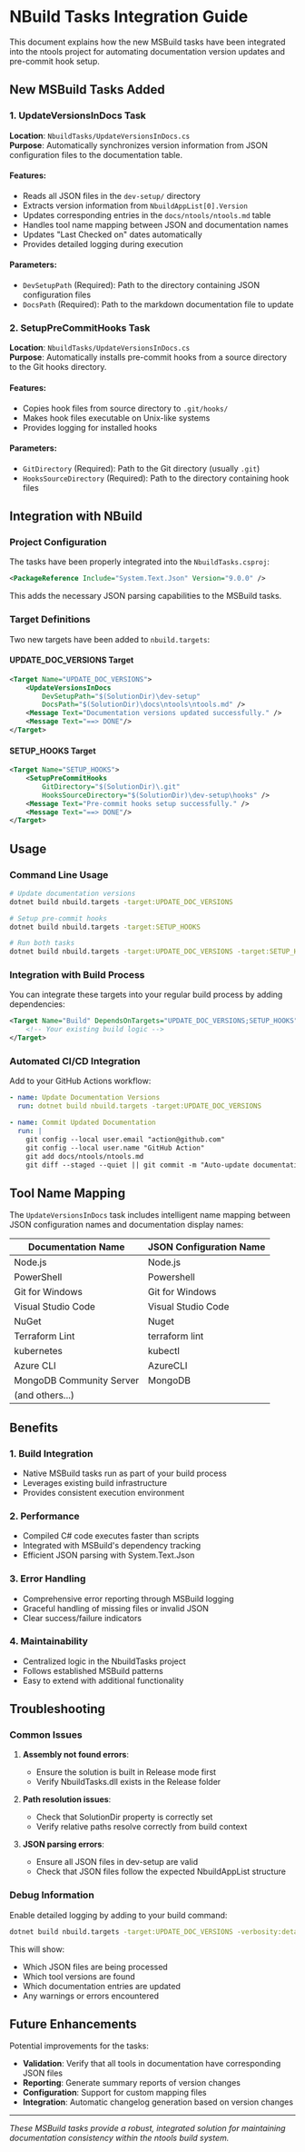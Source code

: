# NBuild Tasks Integration Guide

This document explains how the new MSBuild tasks have been integrated into the ntools project for automating documentation version updates and pre-commit hook setup.

## New MSBuild Tasks Added

### 1. UpdateVersionsInDocs Task

**Location**: `NbuildTasks/UpdateVersionsInDocs.cs`  
**Purpose**: Automatically synchronizes version information from JSON configuration files to the documentation table.

#### Features:
- Reads all JSON files in the `dev-setup/` directory
- Extracts version information from `NbuildAppList[0].Version`
- Updates corresponding entries in the `docs/ntools/ntools.md` table
- Handles tool name mapping between JSON and documentation names
- Updates "Last Checked on" dates automatically
- Provides detailed logging during execution

#### Parameters:
- `DevSetupPath` (Required): Path to the directory containing JSON configuration files
- `DocsPath` (Required): Path to the markdown documentation file to update

### 2. SetupPreCommitHooks Task

**Location**: `NbuildTasks/UpdateVersionsInDocs.cs`  
**Purpose**: Automatically installs pre-commit hooks from a source directory to the Git hooks directory.

#### Features:
- Copies hook files from source directory to `.git/hooks/`
- Makes hook files executable on Unix-like systems
- Provides logging for installed hooks

#### Parameters:
- `GitDirectory` (Required): Path to the Git directory (usually `.git`)
- `HooksSourceDirectory` (Required): Path to the directory containing hook files

## Integration with NBuild

### Project Configuration

The tasks have been properly integrated into the `NbuildTasks.csproj`:

```xml
<PackageReference Include="System.Text.Json" Version="9.0.0" />
```

This adds the necessary JSON parsing capabilities to the MSBuild tasks.

### Target Definitions

Two new targets have been added to `nbuild.targets`:

#### UPDATE_DOC_VERSIONS Target

```xml
<Target Name="UPDATE_DOC_VERSIONS">
    <UpdateVersionsInDocs 
        DevSetupPath="$(SolutionDir)\dev-setup" 
        DocsPath="$(SolutionDir)\docs\ntools\ntools.md" />
    <Message Text="Documentation versions updated successfully." />
    <Message Text="==> DONE"/>
</Target>
```

#### SETUP_HOOKS Target

```xml
<Target Name="SETUP_HOOKS">
    <SetupPreCommitHooks 
        GitDirectory="$(SolutionDir)\.git" 
        HooksSourceDirectory="$(SolutionDir)\dev-setup\hooks" />
    <Message Text="Pre-commit hooks setup successfully." />
    <Message Text="==> DONE"/>
</Target>
```

## Usage

### Command Line Usage

```bash
# Update documentation versions
dotnet build nbuild.targets -target:UPDATE_DOC_VERSIONS

# Setup pre-commit hooks
dotnet build nbuild.targets -target:SETUP_HOOKS

# Run both tasks
dotnet build nbuild.targets -target:UPDATE_DOC_VERSIONS -target:SETUP_HOOKS
```

### Integration with Build Process

You can integrate these targets into your regular build process by adding dependencies:

```xml
<Target Name="Build" DependsOnTargets="UPDATE_DOC_VERSIONS;SETUP_HOOKS">
    <!-- Your existing build logic -->
</Target>
```

### Automated CI/CD Integration

Add to your GitHub Actions workflow:

```yaml
- name: Update Documentation Versions
  run: dotnet build nbuild.targets -target:UPDATE_DOC_VERSIONS

- name: Commit Updated Documentation
  run: |
    git config --local user.email "action@github.com"
    git config --local user.name "GitHub Action"
    git add docs/ntools/ntools.md
    git diff --staged --quiet || git commit -m "Auto-update documentation versions"
```

## Tool Name Mapping

The `UpdateVersionsInDocs` task includes intelligent name mapping between JSON configuration names and documentation display names:

| Documentation Name | JSON Configuration Name |
|-------------------|------------------------|
| Node.js | Node.js |
| PowerShell | Powershell |
| Git for Windows | Git for Windows |
| Visual Studio Code | Visual Studio Code |
| NuGet | Nuget |
| Terraform Lint | terraform lint |
| kubernetes | kubectl |
| Azure CLI | AzureCLI |
| MongoDB Community Server | MongoDB |
| (and others...) | |

## Benefits

### 1. **Build Integration**
- Native MSBuild tasks run as part of your build process
- Leverages existing build infrastructure
- Provides consistent execution environment

### 2. **Performance**
- Compiled C# code executes faster than scripts
- Integrated with MSBuild's dependency tracking
- Efficient JSON parsing with System.Text.Json

### 3. **Error Handling**
- Comprehensive error reporting through MSBuild logging
- Graceful handling of missing files or invalid JSON
- Clear success/failure indicators

### 4. **Maintainability**
- Centralized logic in the NbuildTasks project
- Follows established MSBuild patterns
- Easy to extend with additional functionality

## Troubleshooting

### Common Issues

1. **Assembly not found errors**:
   - Ensure the solution is built in Release mode first
   - Verify NbuildTasks.dll exists in the Release folder

2. **Path resolution issues**:
   - Check that SolutionDir property is correctly set
   - Verify relative paths resolve correctly from build context

3. **JSON parsing errors**:
   - Ensure all JSON files in dev-setup are valid
   - Check that JSON files follow the expected NbuildAppList structure

### Debug Information

Enable detailed logging by adding to your build command:
```bash
dotnet build nbuild.targets -target:UPDATE_DOC_VERSIONS -verbosity:detailed
```

This will show:
- Which JSON files are being processed
- Which tool versions are found
- Which documentation entries are updated
- Any warnings or errors encountered

## Future Enhancements

Potential improvements for the tasks:
- **Validation**: Verify that all tools in documentation have corresponding JSON files
- **Reporting**: Generate summary reports of version changes
- **Configuration**: Support for custom mapping files
- **Integration**: Automatic changelog generation based on version changes

---

*These MSBuild tasks provide a robust, integrated solution for maintaining documentation consistency within the ntools build system.*
